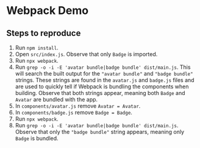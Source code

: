 # Webpack Demo

## Steps to reproduce

1. Run `npm install`.
2. Open `src/index.js`. Observe that only `Badge` is imported.
2. Run `npx webpack`.
3. Run `grep -o -i -E 'avatar bundle|badge bundle' dist/main.js`. This will search the built output for the `"avatar bundle"` and `"badge bundle"` strings. These strings are found in the `avatar.js` and `badge.js` files and are used to quickly tell if Webpack is bundling the components when building. Observe that both strings appear, meaning both `Badge` and `Avatar` are bundled with the app.
4. In `components/avatar.js` remove `Avatar = Avatar`.
5. In `components/badge.js` remove `Badge = Badge`.
6. Run `npx webpack`.
7. Run `grep -o -i -E 'avatar bundle|badge bundle' dist/main.js`. Observe that only the ``"badge bundle"`` string appears, meaning only `Badge` is bundled.